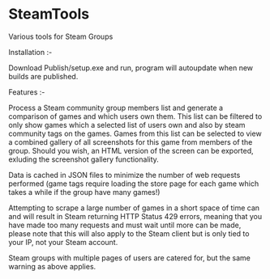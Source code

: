 # SteamTools
Various tools for Steam Groups

Installation :-

Download Publish/setup.exe and run, program will autoupdate when new builds are published.

Features :-

Process a Steam community group members list and generate a comparison of games and which users own them.  This list can be filtered to only show games which a selected list of users own and also by steam community tags on the games.  Games from this list can be selected to view a combined gallery of all screenshots for this game from members of the group.  Should you wish, an HTML version of the screen can be exported, exluding the screenshot gallery functionality.

Data is cached in JSON files to minimize the number of web requests performed (game tags require loading the store page for each game which takes a while if the group have many games!)

Attempting to scrape a large number of games in a short space of time can and will result in Steam returning HTTP Status 429 errors, meaning that you have made too many requests and must wait until more can be made, please note that this will also apply to the Steam client but is only tied to your IP, not your Steam account.

Steam groups with multiple pages of users are catered for, but the same warning as above applies.
